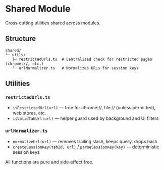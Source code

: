 # Shared Module

Cross‑cutting utilities shared across modules.

## Structure

```
shared/
└─ utils/
   ├─ restrictedUrls.ts  # Centralized check for restricted pages (chrome://, etc.)
   └─ urlNormalizer.ts   # Normalizes URLs for session keys
```

## Utilities

### `restrictedUrls.ts`

- `isRestrictedUrl(url)` — true for chrome://, file:// (unless permitted), web stores, etc.
- `isValidTabUrl(url)` — helper guard used by background and UI filters

### `urlNormalizer.ts`

- `normalizeUrl(url)` — removes trailing slash, keeps query, drops hash
- `createSessionKey(tabId, url)` / `parseSessionKey(key)` — deterministic session keys

All functions are pure and side‑effect free.
